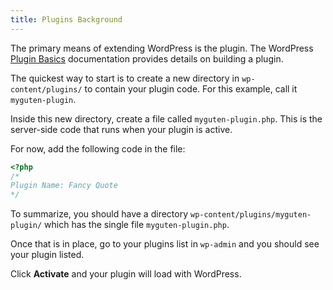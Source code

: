 ```yaml
---
title: Plugins Background
---
```


The primary means of extending WordPress is the plugin. The WordPress [Plugin Basics](https://developer.wordpress.org/plugins/plugin-basics/) documentation provides details on building a plugin.

The quickest way to start is to create a new directory in `wp-content/plugins/` to contain your plugin code. For this example, call it `myguten-plugin`.

Inside this new directory, create a file called `myguten-plugin.php`. This is the server-side code that runs when your plugin is active.

For now, add the following code in the file:

```php
<?php
/*
Plugin Name: Fancy Quote
*/
```

To summarize, you should have a directory `wp-content/plugins/myguten-plugin/` which has the single file `myguten-plugin.php`.

Once that is in place, go to your plugins list in `wp-admin` and you should see your plugin listed.

Click **Activate** and your plugin will load with WordPress.
